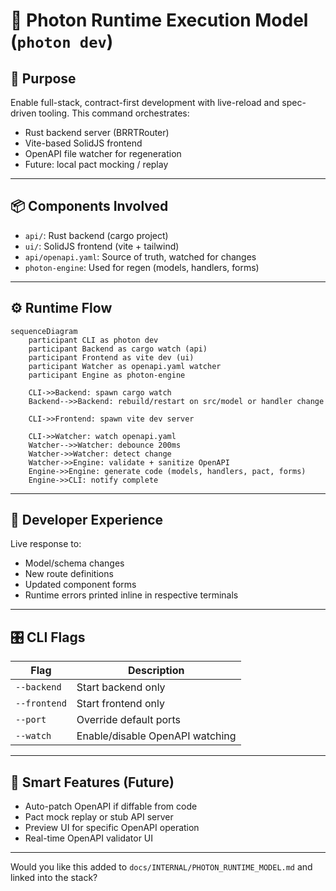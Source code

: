 # 🔁 Photon Runtime Execution Model (`photon dev`)

## 🧭 Purpose

Enable full-stack, contract-first development with live-reload and spec-driven tooling. This command orchestrates:

- Rust backend server (BRRTRouter)
- Vite-based SolidJS frontend
- OpenAPI file watcher for regeneration
- Future: local pact mocking / replay

---

## 📦 Components Involved

- `api/`: Rust backend (cargo project)
- `ui/`: SolidJS frontend (vite + tailwind)
- `api/openapi.yaml`: Source of truth, watched for changes
- `photon-engine`: Used for regen (models, handlers, forms)

---

## ⚙️ Runtime Flow

```mermaid
sequenceDiagram
    participant CLI as photon dev
    participant Backend as cargo watch (api)
    participant Frontend as vite dev (ui)
    participant Watcher as openapi.yaml watcher
    participant Engine as photon-engine

    CLI->>Backend: spawn cargo watch
    Backend-->>Backend: rebuild/restart on src/model or handler change

    CLI->>Frontend: spawn vite dev server

    CLI->>Watcher: watch openapi.yaml
    Watcher-->>Watcher: debounce 200ms
    Watcher->>Watcher: detect change
    Watcher->>Engine: validate + sanitize OpenAPI
    Engine->>Engine: generate code (models, handlers, pact, forms)
    Engine->>CLI: notify complete
```

---

## 🧪 Developer Experience

Live response to:

- Model/schema changes
- New route definitions
- Updated component forms
- Runtime errors printed inline in respective terminals

---

## 🎛️ CLI Flags

| Flag          | Description                        |
|---------------|------------------------------------|
| `--backend`   | Start backend only                 |
| `--frontend`  | Start frontend only                |
| `--port`      | Override default ports             |
| `--watch`     | Enable/disable OpenAPI watching    |

---

## 🧠 Smart Features (Future)

- Auto-patch OpenAPI if diffable from code
- Pact mock replay or stub API server
- Preview UI for specific OpenAPI operation
- Real-time OpenAPI validator UI

---

Would you like this added to `docs/INTERNAL/PHOTON_RUNTIME_MODEL.md` and linked into the stack?
